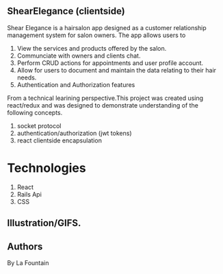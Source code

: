 ## ShearElegance (clientside)

Shear Elegance is a hairsalon app designed as a customer relationship management system for salon owners. The app allows users to

1. View the services and products offered by the salon.
2. Communciate with owners and clients chat.
3. Perform CRUD actions for appointments and user profile account.
4. Allow for users to document and maintain the data relating to their hair needs.
5. Authentication and Authorization features

From a technical learining perspective.This project was created using react/redux and was designed to demonstrate understanding of the following concepts.

1. socket protocol
2. authentication/authorization (jwt tokens)
3. react clientside encapsulation

# Technologies

1. React
2. Rails Api
3. CSS

## Illustration/GIFS.

## Authors

By La Fountain


